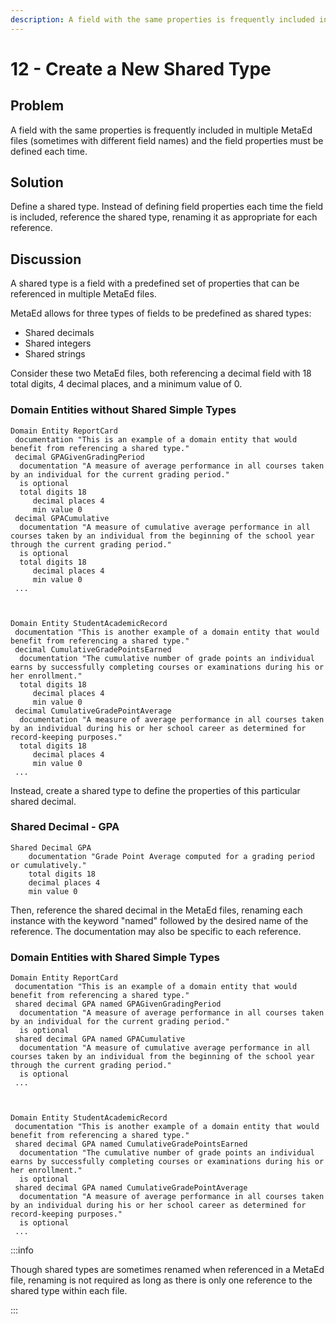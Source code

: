 ```yaml
---
description: A field with the same properties is frequently included in multiple MetaEd files.
---
```


# 12 - Create a New Shared Type

## Problem

A field with the same properties is frequently included in multiple MetaEd files
(sometimes with different field names) and the field properties must be defined
each time.

## Solution

Define a shared type. Instead of defining field properties each time the field
is included, reference the shared type, renaming it as appropriate for each
reference.

## Discussion

A shared type is a field with a predefined set of properties that can be
referenced in multiple MetaEd files.

MetaEd allows for three types of fields to be predefined as shared types:

* Shared decimals
* Shared integers
* Shared strings

Consider these two MetaEd files, both referencing a decimal field with 18 total
digits, 4 decimal places, and a minimum value of 0.

### Domain Entities without Shared Simple Types

```metaed
Domain Entity ReportCard
 documentation "This is an example of a domain entity that would benefit from referencing a shared type."
 decimal GPAGivenGradingPeriod
  documentation "A measure of average performance in all courses taken by an individual for the current grading period."
  is optional
  total digits 18
     decimal places 4
     min value 0
 decimal GPACumulative
  documentation "A measure of cumulative average performance in all courses taken by an individual from the beginning of the school year through the current grading period."
  is optional
  total digits 18
     decimal places 4
     min value 0
 ...
 
 
 
Domain Entity StudentAcademicRecord
 documentation "This is another example of a domain entity that would benefit from referencing a shared type."
 decimal CumulativeGradePointsEarned
  documentation "The cumulative number of grade points an individual earns by successfully completing courses or examinations during his or her enrollment."
  total digits 18
     decimal places 4
     min value 0
 decimal CumulativeGradePointAverage
  documentation "A measure of average performance in all courses taken by an individual during his or her school career as determined for record-keeping purposes."
  total digits 18
     decimal places 4
     min value 0
 ...
```

Instead, create a shared type to define the properties of this particular shared
decimal.

### Shared Decimal - GPA

```metaed
Shared Decimal GPA
    documentation "Grade Point Average computed for a grading period or cumulatively."
    total digits 18
    decimal places 4
    min value 0
```

Then, reference the shared decimal in the MetaEd files, renaming each instance
with the keyword "named" followed by the desired name of the reference. The
documentation may also be specific to each reference.

### Domain Entities with Shared Simple Types

```metaed
Domain Entity ReportCard
 documentation "This is an example of a domain entity that would benefit from referencing a shared type."
 shared decimal GPA named GPAGivenGradingPeriod
  documentation "A measure of average performance in all courses taken by an individual for the current grading period."
  is optional
 shared decimal GPA named GPACumulative
  documentation "A measure of cumulative average performance in all courses taken by an individual from the beginning of the school year through the current grading period."
  is optional
 ...
 
 
 
Domain Entity StudentAcademicRecord
 documentation "This is another example of a domain entity that would benefit from referencing a shared type."
 shared decimal GPA named CumulativeGradePointsEarned
  documentation "The cumulative number of grade points an individual earns by successfully completing courses or examinations during his or her enrollment."
  is optional
 shared decimal GPA named CumulativeGradePointAverage
  documentation "A measure of average performance in all courses taken by an individual during his or her school career as determined for record-keeping purposes."
  is optional
 ...
```

:::info

Though shared types are sometimes renamed when referenced in a MetaEd file,
renaming is not required as long as there is only one reference to the shared
type within each file.

:::
